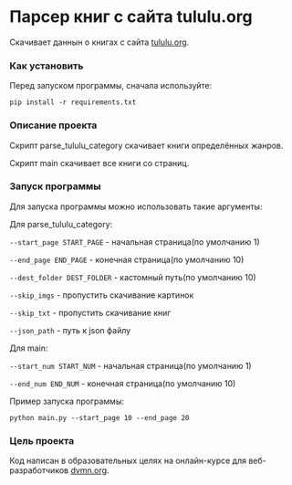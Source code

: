 # Парсер книг с сайта tululu.org

Скачивает даннын о книгах с сайта [tululu.org](https://tululu.org/).

### Как установить

Перед запуском программы, сначала используйте:

`pip install -r requirements.txt`

### Описание проекта

Скрипт parse_tululu_category скачивает книги определённых жанров.

Скрипт main скачивает все книги со страниц.

### Запуск программы

Для запуска программы можно использовать такие аргументы:

Для parse_tululu_category:

`--start_page START_PAGE` - начальная страница(по умолчанию 1)

`--end_page END_PAGE` - конечная страница(по умолчанию 10)

`--dest_folder DEST_FOLDER` - кастомный путь(по умолчанию 10)

`--skip_imgs` - пропустить скачивание картинок

`--skip_txt` - пропустить скачивание книг

`--json_path` - путь к json файлу

Для main:

`--start_num START_NUM` - начальная страница(по умолчанию 1)

`--end_num END_NUM` - конечная страница(по умолчанию 10)




Пример запуска программы:

```
python main.py --start_page 10 --end_page 20
```

### Цель проекта

Код написан в образовательных целях на онлайн-курсе для веб-разработчиков [dvmn.org](https://dvmn.org/).
